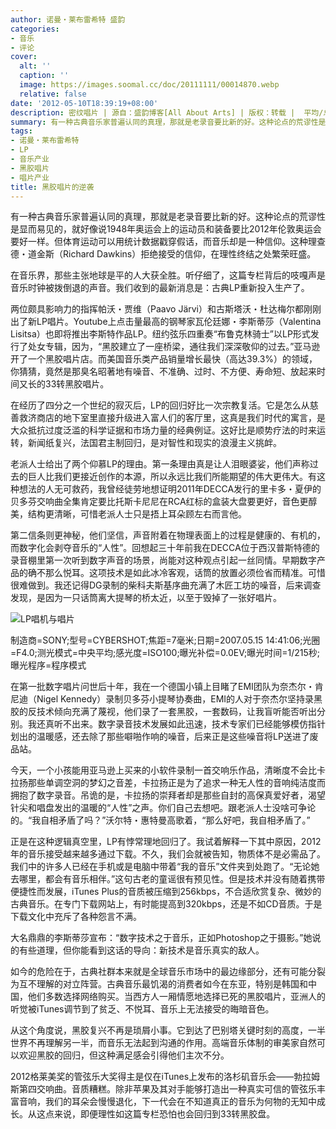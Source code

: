 ```yaml
---
author: 诺曼・莱布雷希特 盛韵
categories:
- 音乐
- 评论
cover:
  alt: ''
  caption: ''
  image: https://images.soomal.cc/doc/20111111/00014870.webp
  relative: false
date: '2012-05-10T18:39:19+08:00'
description: 密纹唱片 | 源自：盛韵博客[All About Arts] | 版权：转载 |  平均/总评分：06.75/81
summary: 有一种古典音乐家普遍认同的真理，那就是老录音要比新的好。这种论点的荒谬性是显而易见的，就好像说1948年奥运会上的运动员和装备要比2012年伦敦奥运会要好一样。但体育运动可以用统计数据戳穿假话，而音乐却是一种信仰。在音乐界，那些主张地球是平的人大获全胜……我们收到的最新消息是：古典LP重新投入生产了。
tags:
- 诺曼・莱布雷希特
- LP
- 音乐产业
- 黑胶唱片
- 唱片产业
title: 黑胶唱片的逆袭
---
```


有一种古典音乐家普遍认同的真理，那就是老录音要比新的好。这种论点的荒谬性是显而易见的，就好像说1948年奥运会上的运动员和装备要比2012年伦敦奥运会要好一样。但体育运动可以用统计数据戳穿假话，而音乐却是一种信仰。这种理查德・道金斯（Richard Dawkins）拒绝接受的信仰，在理性终结之处繁荣旺盛。

在音乐界，那些主张地球是平的人大获全胜。听仔细了，这篇专栏背后的吱嘎声是音乐时钟被拨倒退的声音。我们收到的最新消息是：古典LP重新投入生产了。

两位颇具影响力的指挥帕沃・贾维（Paavo Järvi）和古斯塔沃・杜达梅尔都刚刚出了新LP唱片。Youtube上点击量最高的钢琴家瓦伦廷娜・李斯蒂莎（Valentina Lisitsa）也即将推出李斯特作品LP。纽约弦乐四重奏“布鲁克林骑士”以LP形式发行了处女专辑，因为，“黑胶建立了一座桥梁，通往我们深深敬仰的过去。”亚马逊开了一个黑胶唱片店。而美国音乐类产品销量增长最快（高达39.3%）的领域，你猜猜，竟然是那臭名昭著地有噪音、不准确、过时、不方便、寿命短、放起来时间又长的33转黑胶唱片。

在经历了四分之一个世纪的寂灭后，LP的回归好比一次宗教复活。它是怎么从慈善救济商店的地下室里直接升级进入富人们的客厅里，这真是我们时代的寓言，是大众抵抗过度泛滥的科学证据和市场力量的经典例证。这好比是顺势疗法的时来运转，新闻纸复兴，法国君主制回归，是对智性和现实的浪漫主义挑衅。

老派人士给出了两个仰慕LP的理由。第一条理由真是让人泪眼婆娑，他们声称过去的巨人比我们更接近创作的本源，所以永远比我们所能期望的伟大更伟大。有这种想法的人无可救药，我曾经徒劳地想证明2011年DECCA发行的里卡多・夏伊的贝多芬交响曲全集肯定要比托斯卡尼尼在RCA红标的盒装大盘要更好，音色更醇美，结构更清晰，可惜老派人士只是捂上耳朵顾左右而言他。

第二信条则更神秘，他们坚信，声音附着在物理表面上的过程是健康的、有机的，而数字化会剥夺音乐的“人性”。回想起三十年前我在DECCA位于西汉普斯特德的录音棚里第一次听到数字声音的场景，尚能对这种观点引起一丝同情。早期数字产品的确不那么悦耳。这项技术是如此冰冷客观，话筒的放置必须俭省而精准。可惜很难做到。我还记得DG录制的柴科夫斯基序曲充满了木匠工坊的噪音，后来调查发现，是因为一只话筒离大提琴的桥太近，以至于毁掉了一张好唱片。

![LP唱机与唱片](https://images.soomal.cc/doc/20111111/00014870.webp)

制造商=SONY;型号=CYBERSHOT;焦距=7毫米;日期=2007.05.15 14:41:06;光圈=F4.0;测光模式=中央平均;感光度=ISO100;曝光补偿=0.0EV;曝光时间=1/215秒;曝光程序=程序模式



在第一批数字唱片问世后十年，我在一个德国小镇上目睹了EMI团队为奈杰尔・肯尼迪（Nigel Kennedy）录制贝多芬小提琴协奏曲，EMI的人对于奈杰尔坚持录黑胶的反技术倾向充满了蔑视，他们录了一套黑胶，一套数码，让我盲听能否听出分别。我还真听不出来。数字录音技术发展如此迅速，技术专家们已经能够模仿指针划出的温暖感，还去除了那些噼啪作响的噪音，后来正是这些噪音将LP送进了废品站。

今天，一个小孩能用亚马逊上买来的小软件录制一首交响乐作品，清晰度不会比卡拉扬那些单调空洞的梦幻之音差，卡拉扬正是为了追求一种无人性的音响纯洁度而拥抱了数字录音。吊诡的是，卡拉扬的崇拜者却是那些自封的高保真爱好者，渴望针尖和唱盘发出的温暖的“人性”之声。你们自己去想吧。跟老派人士没啥可争论的。“我自相矛盾了吗？”沃尔特・惠特曼高歌着，“那么好吧，我自相矛盾了。”

正是在这种逻辑真空里，LP有悖常理地回归了。我试着解释一下其中原因，2012年的音乐接受越来越多通过下载。不久，我们会就被告知，物质体不是必需品了。我们中的许多人已经在手机或是电脑中带着“我的音乐”文件夹到处跑了。“无论她去哪里，都会有音乐相伴。”这句古老的童谣很有预见性。但是技术并没有随着携带便捷性而发展，iTunes Plus的音质被压缩到256kbps，不合适欣赏复杂、微妙的古典音乐。在专门下载网站上，有时能提高到320kbps，还是不如CD音质。于是下载文化中充斥了各种怨言不满。

大名鼎鼎的李斯蒂莎宣布：“数字技术之于音乐，正如Photoshop之于摄影。”她说的有些道理，但你能看到这话的导向：新技术是音乐真实的敌人。

如今的危险在于，古典社群本来就是全球音乐市场中的最边缘部分，还有可能分裂为互不理解的对立阵营。古典音乐最饥渴的消费者如今在东亚，特别是韩国和中国，他们多数选择网络购买。当西方人一厢情愿地选择已死的黑胶唱片，亚洲人的听觉被iTunes调节到了贫乏、不悦耳、音乐上无法接受的晦暗音色。

从这个角度说，黑胶复兴不再是琐屑小事。它到达了巴别塔关键时刻的高度，一半世界不再理解另一半，而音乐无法起到沟通的作用。高端音乐体制的审美家自然可以欢迎黑胶的回归，但这种满足感会引得他们主次不分。

2012格莱美奖的管弦乐大奖得主是仅在iTunes上发布的洛杉矶音乐会――勃拉姆斯第四交响曲。音质糟糕。除非苹果及其对手能够打造出一种真实可信的管弦乐丰富音响，我们的耳朵会慢慢退化，下一代会在不知道真正的音乐为何物的无知中成长。从这点来说，即便理性如这篇专栏恐怕也会回归到33转黑胶盘。